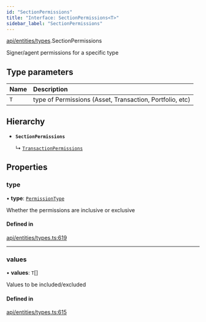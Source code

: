 ```yaml
---
id: "SectionPermissions"
title: "Interface: SectionPermissions<T>"
sidebar_label: "SectionPermissions"
---
```


[api/entities/types](../../../../../modules/API/Entities/Types/Types.md).SectionPermissions

Signer/agent permissions for a specific type

## Type parameters

| Name | Description |
| :------ | :------ |
| `T` | type of Permissions (Asset, Transaction, Portfolio, etc) |

## Hierarchy

- **`SectionPermissions`**

  ↳ [`TransactionPermissions`](../TransactionPermissions/TransactionPermissions.md)

## Properties

### type

• **type**: [`PermissionType`](../../../../../enums/API/Entities/Types/PermissionType/PermissionType.md)

Whether the permissions are inclusive or exclusive

#### Defined in

[api/entities/types.ts:619](https://github.com/PolymeshAssociation/polymesh-sdk/blob/b55e63737/src/api/entities/types.ts#L619)

___

### values

• **values**: `T`[]

Values to be included/excluded

#### Defined in

[api/entities/types.ts:615](https://github.com/PolymeshAssociation/polymesh-sdk/blob/b55e63737/src/api/entities/types.ts#L615)
